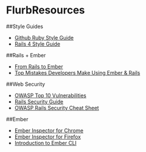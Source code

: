 # FlurbResources

##Style Guides
* [Github Ruby Style Guide](https://github.com/styleguide/ruby/)
* [Rails 4 Style Guide](https://github.com/bbatsov/rails-style-guide)

##Rails + Ember
* [From Rails to Ember](http://fromrailstoember.com/)
* [Top Mistakes Developers Make Using Ember & Rails](https://www.airpair.com/ember.js/posts/top-mistakes-ember-rails)

##Web Security
* [OWASP Top 10 Vulnerabilities]( https://www.owasp.org/index.php/Top_10_2013-Table_of_Contents)
* [Rails Security Guide]( http://guides.rubyonrails.org/security.html)
* [OWASP Rails Security Cheat Sheet](https://www.owasp.org/index.php/Ruby_on_Rails_Cheatsheet)

##Ember
* [Ember Inspector for Chrome](https://chrome.google.com/webstore/detail/ember-inspector/bmdblncegkenkacieihfhpjfppoconhi?hl=en)
* [Ember Inspector for Firefox](https://addons.mozilla.org/en-US/firefox/addon/ember-inspector/)
* [Introduction to Ember CLI](http://andycrum.com/2015/03/21/an-introduction-to-ember-cli/)
